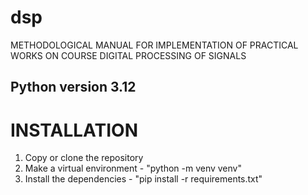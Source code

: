 # dsp
METHODOLOGICAL MANUAL FOR IMPLEMENTATION OF PRACTICAL WORKS ON COURSE DIGITAL PROCESSING OF SIGNALS

## Python version 3.12

# INSTALLATION
1. Copy or clone the repository
2. Make a virtual environment  - "python -m venv venv"
3. Install the dependencies - "pip install -r requirements.txt"